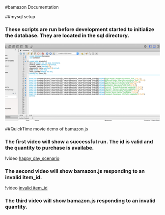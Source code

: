 #bamazon Documentation

##mysql setup
### These scripts are run before development started to initialize the database. They are located in the sql directory.
![Alt text](./documents/screenshots/mysql_setup_for_bamazon.png)


##QuickTime movie demo of bamazon.js
### The first video will show a successful run. The id is valid and the quantity to purchase is availabe.
!video [happy_day_scenario](./documents/movie/happy_day_scenario.mov)
### The second video will show bamazon.js responding to an invalid item_id.
!video [invalid item_id](./documents/movie/invalid_item_id.mov)
### The third video will show bamazon.js responding to an invalid quantity.